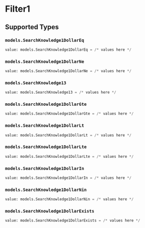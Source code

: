 # Filter1


## Supported Types

### `models.SearchKnowledge1DollarEq`

```python
value: models.SearchKnowledge1DollarEq = /* values here */
```

### `models.SearchKnowledge1DollarNe`

```python
value: models.SearchKnowledge1DollarNe = /* values here */
```

### `models.SearchKnowledge13`

```python
value: models.SearchKnowledge13 = /* values here */
```

### `models.SearchKnowledge1DollarGte`

```python
value: models.SearchKnowledge1DollarGte = /* values here */
```

### `models.SearchKnowledge1DollarLt`

```python
value: models.SearchKnowledge1DollarLt = /* values here */
```

### `models.SearchKnowledge1DollarLte`

```python
value: models.SearchKnowledge1DollarLte = /* values here */
```

### `models.SearchKnowledge1DollarIn`

```python
value: models.SearchKnowledge1DollarIn = /* values here */
```

### `models.SearchKnowledge1DollarNin`

```python
value: models.SearchKnowledge1DollarNin = /* values here */
```

### `models.SearchKnowledge1DollarExists`

```python
value: models.SearchKnowledge1DollarExists = /* values here */
```

